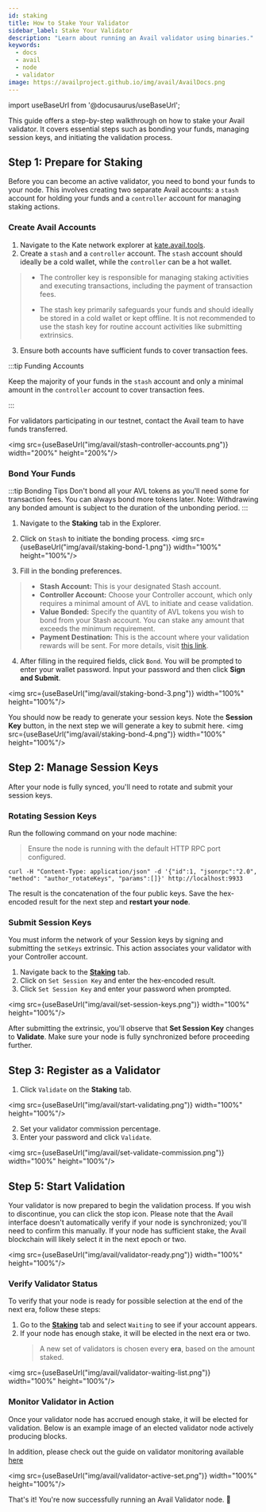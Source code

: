 ```yaml
---
id: staking
title: How to Stake Your Validator
sidebar_label: Stake Your Validator
description: "Learn about running an Avail validator using binaries."
keywords:
  - docs
  - avail
  - node
  - validator
image: https://availproject.github.io/img/avail/AvailDocs.png
---
```

import useBaseUrl from '@docusaurus/useBaseUrl';

This guide offers a step-by-step walkthrough on how to stake your Avail validator. 
It covers essential steps such as bonding your funds, managing session keys, and initiating the validation process.

## Step 1: Prepare for Staking

Before you can become an active validator, you need to bond your funds to your node. This involves creating two separate Avail accounts: a `stash` account for holding your funds and a `controller` account for managing staking actions.

### Create Avail Accounts

1. Navigate to the Kate network explorer at [<ins>kate.avail.tools</ins>](https://kate.avail.tools/).
2. Create a `stash` and a `controller` account. The `stash` account should ideally be a cold wallet, while the `controller` can be a hot wallet.
  > - The controller key is responsible for managing staking activities and executing transactions, 
      including the payment of transaction fees.
  >
  > - The stash key primarily safeguards your funds and should ideally be stored in a cold wallet or 
      kept offline. It is not recommended to use the stash key for routine account activities like submitting 
      extrinsics.
3. Ensure both accounts have sufficient funds to cover transaction fees.

:::tip Funding Accounts

Keep the majority of your funds in the `stash` account and only a minimal amount in the `controller` 
account to cover transaction fees.

:::

For validators participating in our testnet, contact the Avail team to have funds
transferred.

<img src={useBaseUrl("img/avail/stash-controller-accounts.png")} width="200%" height="200%"/>

### Bond Your Funds

:::tip Bonding Tips
Don't bond all your AVL tokens as you'll need some for transaction fees. You can always bond more tokens later.
Note: Withdrawing any bonded amount is subject to the duration of the unbonding period.
:::

1. Navigate to the **Staking** tab in the Explorer.
2. Click on `Stash` to initiate the bonding process.
<img src={useBaseUrl("img/avail/staking-bond-1.png")} width="100%" height="100%"/>

3. Fill in the bonding preferences.

  > - **Stash Account:** This is your designated Stash account.
  > - **Controller Account:** Choose your Controller account, which only requires a minimal amount of AVL to initiate and cease validation.
  >- **Value Bonded:** Specify the quantity of AVL tokens you wish to bond from your Stash account. You can stake any amount that exceeds the minimum requirement.
  > - **Payment Destination:** This is the account where your validation rewards will be sent. For more details, visit [this link](https://wiki.polkadot.network/docs/learn-staking#reward-distribution).


4. After filling in the required fields, click `Bond`. You will be prompted to enter your wallet password. Input your password and then click **Sign and Submit**.

<img src={useBaseUrl("img/avail/staking-bond-3.png")} width="100%" height="100%"/>

You should now be ready to generate your session keys. Note the
**Session Key** button, in the next step we will generate a key to
submit here.  <img src={useBaseUrl("img/avail/staking-bond-4.png")}
width="100%" height="100%"/>

## Step 2: Manage Session Keys

After your node is fully synced, you'll need to rotate and submit your session keys.

### Rotating Session Keys

Run the following command on your node machine:
> Ensure the node is running with the default HTTP RPC port configured.

```shell
curl -H "Content-Type: application/json" -d '{"id":1, "jsonrpc":"2.0", "method": "author_rotateKeys", "params":[]}' http://localhost:9933
```

The result is the concatenation of the four public keys. Save the hex-encoded 
result for the next step and **restart your node**.

### Submit Session Keys

You must inform the network of your Session keys by signing and submitting the 
`setKeys` extrinsic. This action associates your validator with your Controller account.

1. Navigate back to the **[<ins>Staking</ins>]((https://kate.avail.tools/#/staking/actions))** tab.
2. Click on `Set Session Key` and enter the hex-encoded result.
3. Click `Set Session Key` and enter your password when prompted.

<img src={useBaseUrl("img/avail/set-session-keys.png")} width="100%" height="100%"/>

After submitting the extrinsic, you'll observe that **Set Session Key** changes 
to **Validate**. Make sure your node is fully synchronized before proceeding further.

## Step 3: Register as a Validator

1. Click `Validate` on the **Staking** tab.

<img src={useBaseUrl("img/avail/start-validating.png")} width="100%" height="100%"/>

2. Set your validator commission percentage.
3. Enter your password and click `Validate`.

<img src={useBaseUrl("img/avail/set-validate-commission.png")} width="100%" height="100%"/>

## Step 5: Start Validation

Your validator is now prepared to begin the validation process. If you wish to discontinue, 
you can click the stop icon. Please note that the Avail interface doesn't automatically verify 
if your node is synchronized; you'll need to confirm this manually. If your node has sufficient 
stake, the Avail blockchain will likely select it in the next epoch or two.

<img src={useBaseUrl("img/avail/validator-ready.png")} width="100%" height="100%"/>

### Verify Validator Status

To verify that your node is ready for possible selection at the end of
the next era, follow these steps:

1. Go to the **[<ins>Staking</ins>](https://kate.avail.tools/#/staking)** tab and 
   select `Waiting` to see if your account appears.
2. If your node has enough stake, it will be elected in the next era or two.
   > A new set of validators is chosen every **era**, based on the amount staked.

<img src={useBaseUrl("img/avail/validator-waiting-list.png")} width="100%" height="100%"/>

### Monitor Validator in Action

Once your validator node has accrued enough stake, it will be elected for validation. 
Below is an example image of an elected validator node actively producing blocks.

In addition, please check out the guide on validator monitoring available 
[<ins>here</ins>](/operate/validator/0050-validator-monitoring.md)

<img src={useBaseUrl("img/avail/validator-active-set.png")} width="100%" height="100%"/>

That's it! You're now successfully running an Avail Validator node. 🎉
